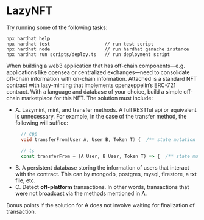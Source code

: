 # LazyNFT

Try running some of the following tasks:

```shell
npx hardhat help
npx hardhat test                    // run test script
npx hardhat node                    // run hardhat ganache instance
npx hardhat run scripts/deploy.ts   // run deployment script
```

When building a web3 application that has off-chain components—e.g. applications like opensea or centralized exchanges—need to consolidate off-chain information with on-chain information. Attached is a standard NFT contract with lazy-minting that implements openzeppelin’s ERC-721 contract. With a language and database of your choice, build a simple off-chain marketplace for this NFT. The solution must include:

- A. Lazymint, mint, and transfer methods. A full RESTful api or equivalent is unnecessary. For example, in the case of the transfer method, the following will suffice:
  ```cpp
    // cpp
    void transferFrom(User A, User B, Token T) {  /** state mutation logic **/  }
  ```
  ```ts
    // ts
    const transferFrom = (A User, B User, Token T) => {  /** state mutation logic **/  }
  ```
- B. A persistent database storing the information of users that interact with the contract. This can by mongodb, postgres, mysql, firestore, a txt file, etc.
- C. Detect **off-platform** transactions. In other words, transactions that were not broadcast via the methods mentioned in A.

Bonus points if the solution for A does not involve waiting for finalization of transaction.